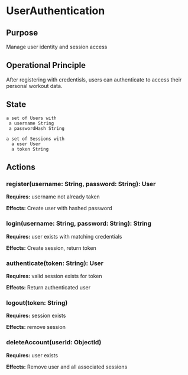 # UserAuthentication

## Purpose
Manage user identity and session access

## Operational Principle
After registering with credentisls, users can authenticate to access their personal workout data. 

## State
    a set of Users with
     a username String
     a passwordHash String

    a set of Sessions with
      a user User
      a token String  

## Actions

### register(username: String, password: String): User

**Requires:** username not already taken

**Effects:** Create user with hashed password

### login(username: String, password: String): String

**Requires:** user exists with matching credentials

**Effects:** Create session, return token

### authenticate(token: String): User

**Requires:** valid session exists for token

**Effects:** Return authenticated user

### logout(token: String)

**Requires:** session exists

**Effects:** remove session

### deleteAccount(userId: ObjectId)

**Requires:** user exists

**Effects:** Remove user and all associated sessions